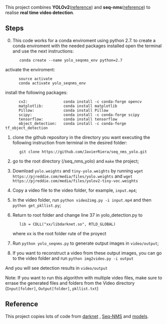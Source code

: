 This project combines **YOLOv2**([reference](https://arxiv.org/abs/1506.02640)) and **seq-nms**([reference](https://arxiv.org/abs/1602.08465)) to realise **real time video detection**.

## Steps
0. This code works for a conda enviroment using python 2.7. to create a conda enviroment with the needed packages installed open the terminal and use the next instructions:

          conda create --name yolo_seqnms_env python=2.7
          
activate the enviroment:

          source activate
          conda activate yolo_seqnms_env

install the following packages:

          cv2:                conda install -c conda-forge opencv
          matplotlib:         conda install matplotlib
          Pillow:             conda install Pillow
          scipy:              conda install -c conda-forge scipy
          tensorflow:         conda install tensorflow
          object_detection:   conda install -c conda-forge tf_object_detection
          
          

1. clone the github repository in the directory you want executing the following instruction from terminal in the desired folder:

          git clone https://github.com/JavierRiera/seq_nms_yolo.git
          
          
2. go to the root directory (/seq_nms_yolo) and `make` the project;

3. Download `yolo.weights` and `tiny-yolo.weights` by running `wget https://pjreddie.com/media/files/yolo.weights` and  `wget https://pjreddie.com/media/files/yolov2-tiny-voc.weights`

4. Copy a video file to the video folder, for example, `input.mp4`;

5. In the video folder, run `python video2img.py -i input.mp4` and then `python get_pkllist.py`;

6. Return to root folder and change line 37 in yolo_detection.py to 


          lib = CDLL("xx/libdarknet.so", RTLD_GLOBAL) 
          
          
   where xx is the root folder rute of the proyect
   
7.  Run `python yolo_seqnms.py` to generate output images in `video/output`;

8. If you want to reconstruct a video from these output images, you can go to the video folder and run `python img2video.py -i output`

And you will see detection results in `video/output`

Note: If you want to run this algorithm with multiple video files, make sure to errase the generated files and folders from the Video directory (`Input[folder]`, `Output[folder]`, `pkllist.txt`)

## Reference
This project copies lots of code from [darknet](https://github.com/pjreddie/darknet) , [Seq-NMS](https://github.com/lrghust/Seq-NMS) and  [models](https://github.com/tensorflow/models).
